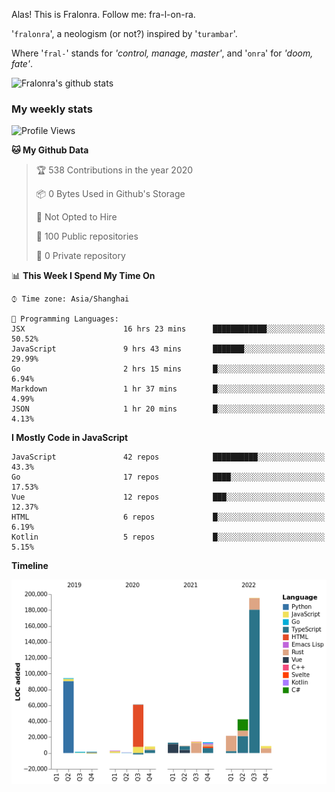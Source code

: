 Alas! This is Fralonra. Follow me: fra-l-on-ra.

'`fralonra`', a neologism (or not?) inspired by '`turambar`'.

Where '`fral-`' stands for *'control, manage, master'*, and '`onra`' for *'doom, fate'*.

![Fralonra's github stats](https://github-readme-stats.vercel.app/api?username=fralonra)

### My weekly stats

<!--START_SECTION:waka-->
![Profile Views](http://img.shields.io/badge/Profile%20Views-1-blue)

**🐱 My Github Data** 

> 🏆 538 Contributions in the year 2020
 > 
> 📦 0 Bytes Used in Github's Storage 
 > 
> 🚫 Not Opted to Hire
 > 
> 📜 100 Public repositories
 > 
> 🔑 0 Private repository 
 > 
📊 **This Week I Spend My Time On** 

```text
⌚︎ Time zone: Asia/Shanghai

💬 Programming Languages: 
JSX                      16 hrs 23 mins      ████████████░░░░░░░░░░░░░   50.52% 
JavaScript               9 hrs 43 mins       ███████░░░░░░░░░░░░░░░░░░   29.99% 
Go                       2 hrs 15 mins       █░░░░░░░░░░░░░░░░░░░░░░░░   6.94% 
Markdown                 1 hr 37 mins        █░░░░░░░░░░░░░░░░░░░░░░░░   4.99% 
JSON                     1 hr 20 mins        █░░░░░░░░░░░░░░░░░░░░░░░░   4.13%

```

**I Mostly Code in JavaScript** 

```text
JavaScript               42 repos            ██████████░░░░░░░░░░░░░░░   43.3% 
Go                       17 repos            ████░░░░░░░░░░░░░░░░░░░░░   17.53% 
Vue                      12 repos            ███░░░░░░░░░░░░░░░░░░░░░░   12.37% 
HTML                     6 repos             █░░░░░░░░░░░░░░░░░░░░░░░░   6.19% 
Kotlin                   5 repos             █░░░░░░░░░░░░░░░░░░░░░░░░   5.15%

```


**Timeline**

![Chart not found](https://github.com/fralonra/fralonra/blob/master/charts/bar_graph.png) 


<!--END_SECTION:waka-->
